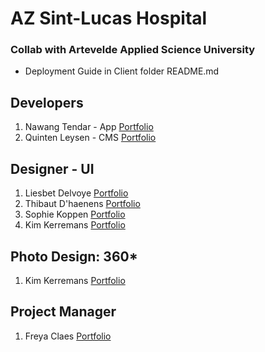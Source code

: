 # AZ Sint-Lucas Hospital
### Collab with Artevelde Applied Science University

* Deployment Guide in Client folder README.md

## Developers
1. Nawang Tendar - App [Portfolio](https://www.nawangtendar.be)
2. Quinten Leysen - CMS [Portfolio](https://github.com/quinleys)

## Designer - UI
1. Liesbet Delvoye [Portfolio](https://www.instagram.com/liesbet.graphicdesign)
2. Thibaut D'haenens [Portfolio](https://www.instagram.com/duperonthewall/)
3. Sophie Koppen [Portfolio](https://www.nawangtendar.be)
4. Kim Kerremans [Portfolio](https://www.kk-design.be)

## Photo Design: 360* 
1. Kim Kerremans [Portfolio](https://www.kk-design.be)

## Project Manager
1. Freya Claes [Portfolio](https://www.nawangtendar.be)

